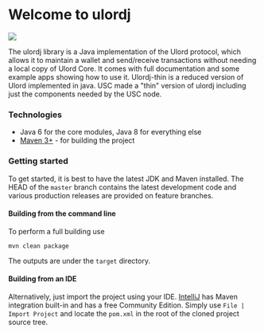 
# Welcome to ulordj
[![](https://jitpack.io/v/UlordChain/ulordj-thin.svg)](https://jitpack.io/#UlordChain/ulordj-thin)

The ulordj library is a Java implementation of the Ulord protocol, which allows it to maintain a wallet and send/receive transactions without needing a local copy of Ulord Core. It comes with full documentation and some example apps showing how to use it. Ulordj-thin is a reduced version of Ulord implemented in java.
USC made a "thin" version of ulordj including just the components needed by the USC node.

### Technologies

* Java 6 for the core modules, Java 8 for everything else
* [Maven 3+](http://maven.apache.org) - for building the project

### Getting started

To get started, it is best to have the latest JDK and Maven installed. The HEAD of the `master` branch contains the latest development code and various production releases are provided on feature branches.

#### Building from the command line

To perform a full building use
```
mvn clean package
```

The outputs are under the `target` directory.

#### Building from an IDE

Alternatively, just import the project using your IDE. [IntelliJ](http://www.jetbrains.com/idea/download/) has Maven integration built-in and has a free Community Edition. Simply use `File | Import Project` and locate the `pom.xml` in the root of the cloned project source tree.
